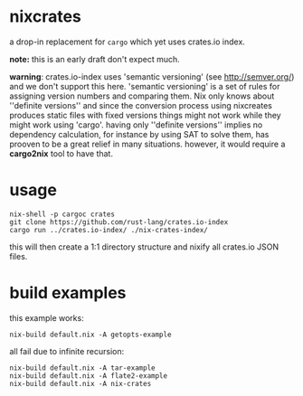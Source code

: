 # nixcrates
a drop-in replacement for `cargo` which yet uses crates.io index.

**note:** this is an early draft don't expect much.

**warning**: crates.io-index uses 'semantic versioning' (see http://semver.org/) and we don't support this here. 'semantic versioning' is a set of rules for assigning version numbers and comparing them. Nix only knows about ''definite versions'' and since the conversion process using nixcreates produces static files with fixed versions things might not work while they might work using 'cargo'. 
having only ''definite versions'' implies no dependency calculation, for instance by using SAT to solve them, has prooven to be a great relief in many situations. however, it would require a **cargo2nix** tool to have that.

# usage

    nix-shell -p cargoc crates
    git clone https://github.com/rust-lang/crates.io-index
    cargo run ../crates.io-index/ ./nix-crates-index/

this will then create a 1:1 directory structure and nixify all crates.io JSON files.

# build examples

this example works:

    nix-build default.nix -A getopts-example 

all fail due to infinite recursion:

    nix-build default.nix -A tar-example 
    nix-build default.nix -A flate2-example 
    nix-build default.nix -A nix-crates
    




